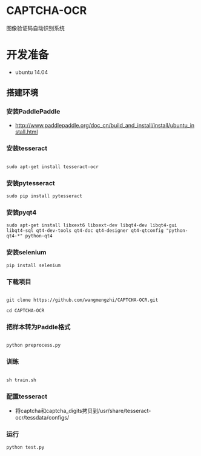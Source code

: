 # CAPTCHA-OCR
图像验证码自动识别系统

#
# 开发准备


* ubuntu 14.04

## 搭建环境


### 安装PaddlePaddle


* http://www.paddlepaddle.org/doc_cn/build_and_install/install/ubuntu_install.html


### 安装tesseract
```

sudo apt-get install tesseract-ocr
```
### 安装pytesseract
```
sudo pip install pytesseract
```
### 安装pyqt4
```
sudo apt-get install libxext6 libxext-dev libqt4-dev libqt4-gui libqt4-sql qt4-dev-tools qt4-doc qt4-designer qt4-qtconfig "python-qt4-*" python-qt4
```
### 安装selenium
```
pip install selenium
```
### 下载项目

```

git clone https://github.com/wangmengzhi/CAPTCHA-OCR.git

cd CAPTCHA-OCR

```



### 把样本转为Paddle格式

```

python preprocess.py
```


### 训练

```

sh train.sh
```

### 配置tesseract
* 将captcha和captcha_digits拷贝到/usr/share/tesseract-ocr/tessdata/configs/

### 运行
```
python test.py
```
